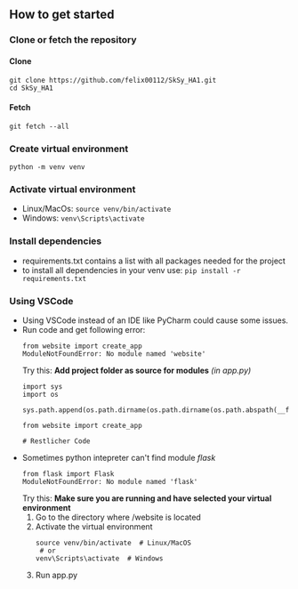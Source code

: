 ## How to get started
### Clone or fetch the repository
#### Clone
```
git clone https://github.com/felix00112/SkSy_HA1.git
cd SkSy_HA1
```
#### Fetch
```
git fetch --all
```
### Create virtual environment
`python -m venv venv`
### Activate virtual environment
- Linux/MacOs:
  `source venv/bin/activate`
- Windows:
  `venv\Scripts\activate`
### Install dependencies
- requirements.txt contains a list with all packages needed for the project
- to install all dependencies in your venv use:
  `pip install -r requirements.txt`
### Using VSCode
- Using VSCode instead of an IDE like PyCharm could cause some issues.
- Run code and get following error:
  ```
  from website import create_app
  ModuleNotFoundError: No module named 'website'
  ```
  Try this:
  **Add project folder as source for modules** *(in app.py)*
  ```
  import sys
  import os

  sys.path.append(os.path.dirname(os.path.dirname(os.path.abspath(__file__))))

  from website import create_app

  # Restlicher Code
  ```
- Sometimes python intepreter can't find module *flask*
  ```
  from flask import Flask
  ModuleNotFoundError: No module named 'flask'
  ```
  Try this:
  **Make sure you are running and have selected your virtual environment**
  1. Go to the directory where /website is located
  2. Activate the virtual environment
     ```
     source venv/bin/activate  # Linux/MacOS
      # or
     venv\Scripts\activate  # Windows
     ```
  3. Run app.py
